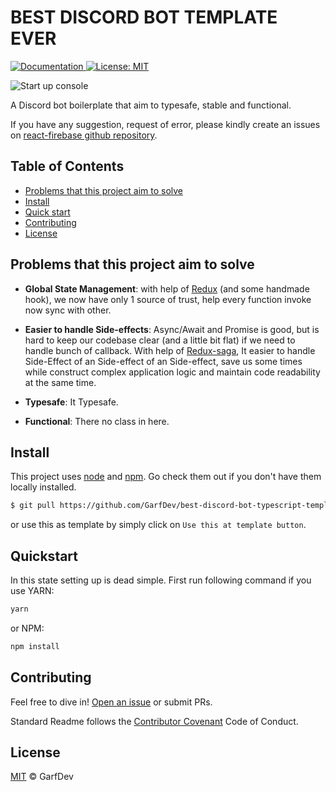 # BEST DISCORD BOT TEMPLATE EVER

<p>
  <a href="https://github.com/GarfDev/best-discord-bot-typescript-template-ever" target="_blank">
    <img alt="Documentation" src="https://img.shields.io/badge/documentation-yes-brightgreen.svg" />
  </a>
  <a href="#" target="_blank">
    <img alt="License: MIT" src="https://img.shields.io/badge/License-MIT-yellow.svg" />
  </a>
</p>

![Start up console](https://i.imgur.com/gYtRaRU.png 'Start up console')

A Discord bot boilerplate that aim to typesafe, stable and functional.

If you have any suggestion, request of error, please kindly create an issues on [react-firebase github repository](https://github.com/GarfDev/best-discord-bot-typescript-template-ever).

## Table of Contents

- [Problems that this project aim to solve](#problemthatthisprojectaimtosolve)
- [Install](#install)
- [Quick start](#quickstart)
- [Contributing](#contributing)
- [License](#license)

## Problems that this project aim to solve

- **Global State Management**: with help of [Redux](https://redux.js.org/) (and some handmade hook), we now have only 1 source of trust, help every function invoke now sync with other.

- **Easier to handle Side-effects**: Async/Await and Promise is good, but is hard to keep our codebase clear (and a little bit flat) if we need to handle bunch of callback. With help of
  [Redux-saga](https://redux-saga.js.org/), It easier to handle Side-Effect of an Side-effect of an Side-effect, save us some times while construct complex application logic and maintain
  code readability at the same time.

- **Typesafe**: It Typesafe.

- **Functional**: There no class in here.

## Install

This project uses [node](http://nodejs.org) and [npm](https://npmjs.com). Go check them out if you don't have them locally installed.

```sh
$ git pull https://github.com/GarfDev/best-discord-bot-typescript-template-ever.git
```

or use this as template by simply click on `Use this at template button`.

## Quickstart

In this state setting up is dead simple. First run following command if you use YARN:

```bash
yarn
```

or NPM:

```bash
npm install
```

## Contributing

Feel free to dive in! [Open an issue](https://github.com/GarfDev/best-discord-bot-typescript-template-ever/issues/new) or submit PRs.

Standard Readme follows the [Contributor Covenant](http://contributor-covenant.org/version/1/3/0/) Code of Conduct.

## License

[MIT](LICENSE) © GarfDev
